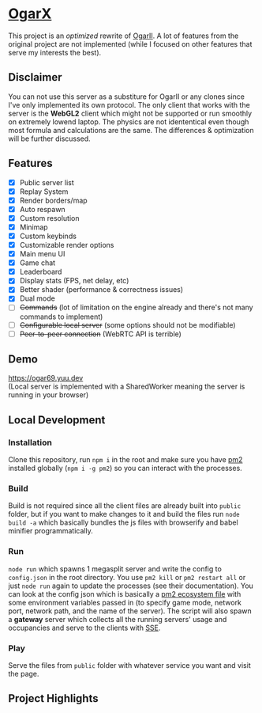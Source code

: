 # <strong> [OgarX](https://ogar69.yuu.dev) </strong>
This project is an *optimized* rewrite of [OgarII](https://github.com/Luka967/OgarII). A lot of features from the original project are not implemented (while I focused on other features that serve my interests the best).

## Disclaimer
You can not use this server as a substiture for OgarII or any clones since I've only implemented its own protocol. The only client that works with the server is the **WebGL2** client which might not be supported or run smoothly on extremely lowend laptop. The physics are not idententical even though most formula and calculations are the same. The differences & optimization will be further discussed.

## Features
 - [x] Public server list
 - [x] Replay System
 - [x] Render borders/map
 - [x] Auto respawn
 - [x] Custom resolution
 - [x] Minimap
 - [x] Custom keybinds
 - [x] Customizable render options
 - [x] Main menu UI
 - [x]  Game chat
 - [x] Leaderboard
 - [x]  Display stats (FPS, net delay, etc)
 - [x] Better shader (performance & correctness issues)
 - [x] Dual mode
 - [ ] ~~Commands~~ (lot of limitation on the engine already and there's not many commands to implement)
 - [ ] ~~Configurable local server~~ (some options should not be modifiable)
 - [ ] ~~Peer-to-peer connection~~ (WebRTC API is terrible)

## Demo
https://ogar69.yuu.dev<br>
(Local server is implemented with a SharedWorker meaning the server is running in your browser)

## Local Development
### Installation
Clone this repository, run `npm i` in the root and make sure you have [pm2](https://pm2.keymetrics.io/) installed globally (`npm i -g pm2`) so you can interact with the processes.

### Build
Build is not required since all the client files are already built into `public` folder, but if you want to make changes to it and build the files run `node build -a` which basically bundles the js files with browserify and babel minifier programmatically.

### Run
`node run` which spawns 1 megasplit server and write the config to `config.json` in the root directory. You use `pm2 kill` or `pm2 restart all` or just `node run` again to update the processes (see their documentation). You can look at the config json which is basically a [pm2 ecosystem file](https://pm2.keymetrics.io/docs/usage/application-declaration/#javascript-format) with some environment variables passed in (to specify game mode, network port, network path, and the name of the server). The script will also spawn a **gateway** server which collects all the running servers' usage and occupancies and serve to the clients with [SSE](https://developer.mozilla.org/en-US/docs/Web/API/Server-sent_events/Using_server-sent_events).

### Play
Serve the files from `public` folder with whatever service you want and visit the page.

## Project Highlights
